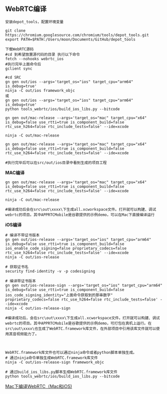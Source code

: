 ## WebRTC编译

```shell
安装depot_tools，配置环境变量

git clone https://chromium.googlesource.com/chromium/tools/depot_tools.git
export PATH=$PATH:/Users/moon/Documents/GitHub/depot_tools

下载WebRTC源码
#cd 到希望放置源代码的目录 执行以下命令
fetch --nohooks webrtc_ios
#执行完毕上面命令后
gclient sync

#cd SRC
gn gen out/ios --args='target_os="ios" target_cpu="arm64" is_debug=true'
ninja -C out/ios framework_objc
或
gn gen out/ios --args='target_os="ios" target_cpu="arm64" is_debug=true'
python tools_webrtc/ios/build_ios_libs.py --bitcode

gn gen out/mac-release --args='target_os="mac" target_cpu="x64" is_debug=false use_rtti=true is_component_build=false rtc_use_h264=false rtc_include_tests=false' --ide=xcode

ninja -C out/mac-release

gn gen out/mac-release --args='target_os="mac" target_cpu="x64" is_debug=false use_rtti=true is_component_build=false rtc_use_h264=false rtc_include_tests=false' --ide=xcode

#执行完毕后可以在src/out/ios目录中看到生成的项目工程

```

**MAC编译**

```shell
gn gen out/mac-release --args='target_os="mac" target_cpu="x64" is_debug=false use_rtti=true is_component_build=false rtc_use_h264=false rtc_include_tests=false' --ide=xcode

ninja -C out/mac-release

#编译成功后会在src\out\xxxx\下生成all.xcworkspace文件。打开就可以构建、调试webrtc的项目。其中APPRTCMobile是谷歌提供的示例demo，可以在Mac下直接编译运行
```

**iOS编译**

```shell
# 编译不带证书版本
gn gen out/ios-release --args='target_os="ios" target_cpu="arm64" is_debug=false use_rtti=true is_component_build=false ios_enable_code_signing=false proprietary_codecs=false rtc_use_h264=false rtc_include_tests=false' --ide=xcode
ninja -C out/ios-release

# 获取证书名
security find-identity -v -p codesigning

# 编译带证书版本
gn gen out/ios-release-sign --args='target_os="ios" target_cpu="arm64" is_debug=false use_rtti=true is_component_build=false ios_code_signing_identity="上面命令获取到的那串数字" proprietary_codecs=false rtc_use_h264=false rtc_include_tests=false' --ide=xcode
ninja -C out/ios-release-sign

#编译成功后，会在src\out\xxxx\下生成all.xcworkspace文件。打开就可以构建、调试webrtc的项目。其中APPRTCMobile是谷歌提供的示例demo，可打包在真机上运行。在src\out\xxxx\也生成了WebRTC.framework库文件，在外部项目中引用该库文件就可以使用其音视频能力了。



WebRTC.framework库文件也可以通过ninja命令或者python脚本单独生成。
# 通过ninja命令单独生成WebRTC.framework库文件
ninja -C out/ios-release-sign framework_objc

# 通过build_ios_libs.py脚本生成WebRTC.framework库文件
python tools_webrtc/ios/build_ios_libs.py --bitcode

```





[Mac下编译WebRTC（Mac和iOS)](https://blog.csdn.net/caesar1228/article/details/122146162?spm=1001.2101.3001.6650.1&amp;utm_medium=distribute.pc_relevant.none-task-blog-2%7Edefault%7ECTRLIST%7ERate-1-122146162-blog-120485864.235%5Ev38%5Epc_relevant_yljh&amp;depth_1-utm_source=distribute.pc_relevant.none-task-blog-2%7Edefault%7ECTRLIST%7ERate-1-122146162-blog-120485864.235%5Ev38%5Epc_relevant_yljh&amp;utm_relevant_index=2 )
